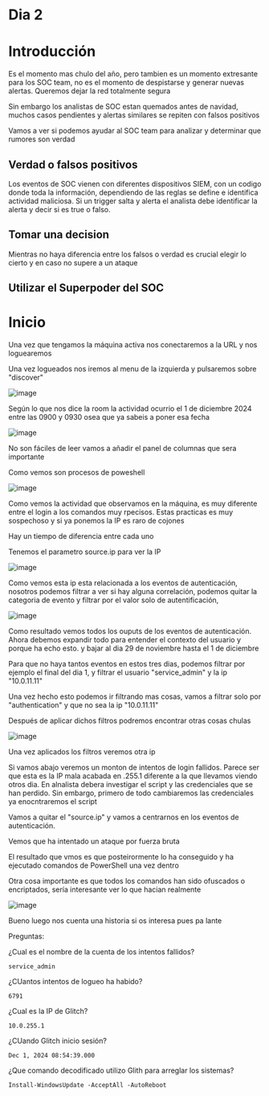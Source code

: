 # Dia 2

# Introducción

Es el momento mas chulo del año, pero tambien es un momento extresante para los SOC team, no es el momento de despistarse y generar nuevas alertas. Queremos dejar la red totalmente segura

Sin embargo los analistas de SOC estan quemados antes de navidad, muchos casos pendientes y alertas similares se repiten con falsos positivos

Vamos a ver si podemos ayudar al SOC team para analizar y determinar que rumores son verdad

## Verdad o falsos positivos

Los eventos de SOC vienen con diferentes dispositivos SIEM, con un codigo donde toda la información, dependiendo de las reglas se define e identifica actividad maliciosa. Si un trigger salta y alerta el analista debe identificar la alerta y decir si es true o falso. 

## Tomar una decision

Mientras no haya diferencia entre los falsos o verdad es crucial elegir lo cierto  y en caso no supere a un ataque

## Utilizar el Superpoder del SOC

# Inicio 

Una vez que tengamos la máquina activa nos conectaremos a la URL y nos loguearemos

Una vez logueados nos iremos al menu de la izquierda y pulsaremos sobre "discover"

![image](https://github.com/user-attachments/assets/47ce6614-5cd2-449e-ab6d-8f71654cf89d)

Según lo que nos dice la room la actividad ocurrio el 1 de diciembre 2024 entre las 0900 y 0930 osea que ya sabeis a poner esa fecha

![image](https://github.com/user-attachments/assets/1e76e832-6484-41cb-9c17-d297be3daa47)

No son fáciles de leer vamos a añadir el panel de columnas que sera importante

Como vemos son procesos de poweshell

![image](https://github.com/user-attachments/assets/a300ec22-030a-4fe3-ab59-71da6d944494)

Como vemos la actividad que observamos en la máquina, es muy diferente entre el login a los comandos muy rpecisos. Estas practicas es muy sospechoso y si ya ponemos la IP es raro de cojones

Hay un tiempo de diferencia entre cada uno

Tenemos el parametro source.ip para ver la IP

![image](https://github.com/user-attachments/assets/3d41e38a-e2d3-4647-a300-2b1d7c3fc1e6)

Como vemos esta ip esta relacionada a los eventos de autenticación, nosotros podemos filtrar a ver si hay alguna correlación, podemos quitar la categoria de evento y filtrar por el valor solo de autentificación, 

![image](https://github.com/user-attachments/assets/d88915a8-bd95-466f-84fc-39f85e0d7f86)

Como resultado vemos todos los ouputs de los eventos de autenticación. Ahora debemos expandir todo para entender el contexto del usuario y porque ha echo esto. y bajar al dia 29 de noviembre hasta el 1 de diciembre

Para que no haya tantos eventos en estos tres dias, podemos filtrar por ejemplo el final del dia 1, y filtrar el usuario "service_admin" y la ip "10.0.11.11"

Una vez hecho esto podemos ir filtrando mas cosas, vamos a filtrar solo por "authentication" y que no sea la ip "10.0.11.11"

Después de aplicar dichos filtros podremos encontrar otras cosas chulas

![image](https://github.com/user-attachments/assets/12e4e1d9-d01f-439b-8744-a67c4f86de40)

Una vez aplicados los filtros veremos otra ip

Si vamos abajo veremos un monton de intentos de login fallidos. Parece ser que esta es la IP mala acabada en .255.1 diferente a la que llevamos viendo otros dia. En alnalista debera investigar el script y las credenciales que se han perdido. Sin embargo, primero de todo cambiaremos las credenciales ya enocntraremos el script

Vamos a quitar el "source.ip" y vamos a centrarnos en los eventos de autenticación. 

Vemos que ha intentado un ataque por fuerza bruta

El resultado que vmos es que posteirormente lo ha conseguido y ha ejecutado comandos de PowerShell una vez dentro

Otra cosa importante es que todos los comandos han sido ofuscados o encriptados, sería interesante ver lo que hacian realmente

![image](https://github.com/user-attachments/assets/b9b2d163-dafc-4c3e-8a24-44f723baeb65)

Bueno luego nos cuenta una historia si os interesa pues pa lante

Preguntas:

¿Cual es el nombre de la cuenta de los intentos fallidos?

```
service_admin
```

¿CUantos intentos de logueo ha habido?

```
6791
```

¿Cual es la IP de Glitch?

```
10.0.255.1
```

¿CUando Glitch inicio sesión?

```
Dec 1, 2024 08:54:39.000
```

¿Que comando decodificado utilizo Glith para arreglar los sistemas?

```
Install-WindowsUpdate -AcceptAll -AutoReboot
```


